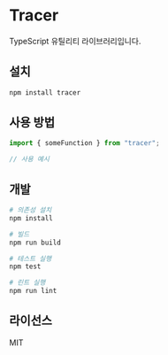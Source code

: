 # Tracer

TypeScript 유틸리티 라이브러리입니다.

## 설치

```bash
npm install tracer
```

## 사용 방법

```typescript
import { someFunction } from "tracer";

// 사용 예시
```

## 개발

```bash
# 의존성 설치
npm install

# 빌드
npm run build

# 테스트 실행
npm test

# 린트 실행
npm run lint
```

## 라이선스

MIT
